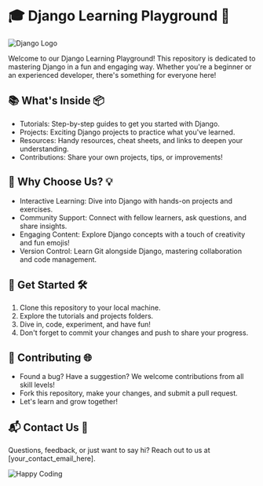 # 🎓 Django Learning Playground 🚀

![Django Logo](django_logo.png)

Welcome to our Django Learning Playground! This repository is dedicated to mastering Django in a fun and engaging way. Whether you're a beginner or an experienced developer, there's something for everyone here!

## 📚 What's Inside 📦

- Tutorials: Step-by-step guides to get you started with Django.
- Projects: Exciting Django projects to practice what you've learned.
- Resources: Handy resources, cheat sheets, and links to deepen your understanding.
- Contributions: Share your own projects, tips, or improvements!

## 🌟 Why Choose Us? 💡

- Interactive Learning: Dive into Django with hands-on projects and exercises.
- Community Support: Connect with fellow learners, ask questions, and share insights.
- Engaging Content: Explore Django concepts with a touch of creativity and fun emojis!
- Version Control: Learn Git alongside Django, mastering collaboration and code management.

## 🚀 Get Started 🛠️

1. Clone this repository to your local machine.
2. Explore the tutorials and projects folders.
3. Dive in, code, experiment, and have fun!
4. Don't forget to commit your changes and push to share your progress.

## 🤝 Contributing 🌐

- Found a bug? Have a suggestion? We welcome contributions from all skill levels!
- Fork this repository, make your changes, and submit a pull request.
- Let's learn and grow together!

## 📬 Contact Us 📧

Questions, feedback, or just want to say hi? Reach out to us at [your_contact_email_here].

![Happy Coding](happy_coding.gif)
